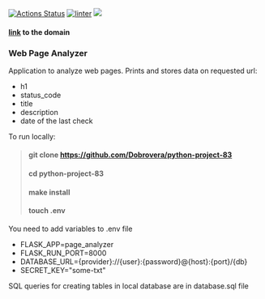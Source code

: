 [![Actions Status](https://github.com/Dobrovera/python-project-83/workflows/hexlet-check/badge.svg)](https://github.com/Dobrovera/python-project-83/actions) [![linter](https://github.com/Dobrovera/python-project-83/actions/workflows/linter.yml/badge.svg)](https://github.com/Dobrovera/python-project-83/actions/workflows/linter.yml) <a href="https://codeclimate.com/github/Dobrovera/python-project-83/maintainability"><img src="https://api.codeclimate.com/v1/badges/2062294c2fbac526d5ab/maintainability" /></a>

#### [link](https://python-project-83-production-33cc.up.railway.app/) to the domain

### Web Page Analyzer 

Application to analyze web pages. Prints and stores data on requested url: 
 + h1
 + status_code
 + title
 + description
 +  date of the last check
 
To run locally:
> #### git clone https://github.com/Dobrovera/python-project-83
> 
> #### cd python-project-83
> 
> #### make install
> 
> #### touch .env


You need to add variables to .env file


+ FLASK_APP=page_analyzer 
+ FLASK_RUN_PORT=8000 
+ DATABASE_URL={provider}://{user}:{password}@{host}:{port}/{db} 
+ SECRET_KEY="some-txt"

SQL queries for creating tables in local database are in database.sql file